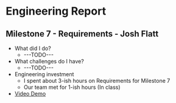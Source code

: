 # Engineering Report

## Milestone 7 - Requirements - Josh Flatt

* What did I do?
  * ---TODO---
* What challenges do I have?
  * ---TODO---
* Engineering investment
  * I spent about 3-ish hours on Requirements for Milestone 7
  * Our team met for 1-ish hours (In class)
* [Video Demo](https://youtu.be/-------)
